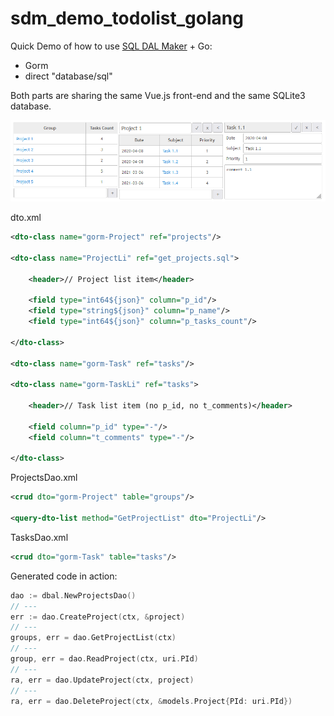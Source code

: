 # sdm_demo_todolist_golang
Quick Demo of how to use [SQL DAL Maker](https://github.com/panedrone/sqldalmaker) + Go: 

* Gorm
* direct "database/sql"

Both parts are sharing the same Vue.js front-end and the same SQLite3 database.

![demo-go.png](demo-go.png)

dto.xml
```xml
<dto-class name="gorm-Project" ref="projects"/>

<dto-class name="ProjectLi" ref="get_projects.sql">

    <header>// Project list item</header>
    
    <field type="int64${json}" column="p_id"/>
    <field type="string${json}" column="p_name"/>
    <field type="int64${json}" column="p_tasks_count"/>

</dto-class>

<dto-class name="gorm-Task" ref="tasks"/>

<dto-class name="gorm-TaskLi" ref="tasks">

    <header>// Task list item (no p_id, no t_comments)</header>
    
    <field column="p_id" type="-"/>
    <field column="t_comments" type="-"/>

</dto-class>
```
ProjectsDao.xml
```xml
<crud dto="gorm-Project" table="groups"/>

<query-dto-list method="GetProjectList" dto="ProjectLi"/>
```
TasksDao.xml
```xml
<crud dto="gorm-Task" table="tasks"/>
```
Generated code in action:
```go
dao := dbal.NewProjectsDao()
// ---
err := dao.CreateProject(ctx, &project)
// ---
groups, err = dao.GetProjectList(ctx)
// ---
group, err = dao.ReadProject(ctx, uri.PId)
// ---
ra, err = dao.UpdateProject(ctx, project)
// ---
ra, err = dao.DeleteProject(ctx, &models.Project{PId: uri.PId})
```